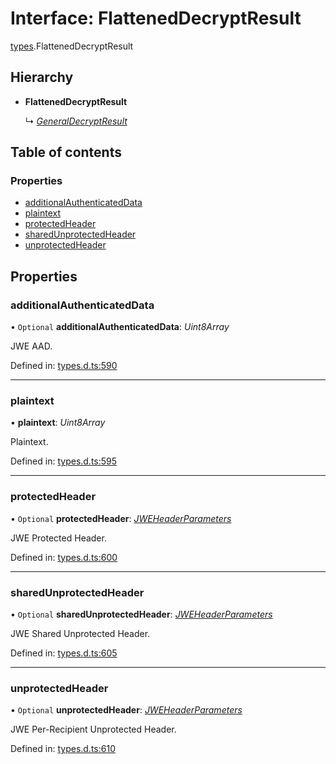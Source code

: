 # Interface: FlattenedDecryptResult

[types](../modules/types.md).FlattenedDecryptResult

## Hierarchy

* **FlattenedDecryptResult**

  ↳ [*GeneralDecryptResult*](types.generaldecryptresult.md)

## Table of contents

### Properties

- [additionalAuthenticatedData](types.flatteneddecryptresult.md#additionalauthenticateddata)
- [plaintext](types.flatteneddecryptresult.md#plaintext)
- [protectedHeader](types.flatteneddecryptresult.md#protectedheader)
- [sharedUnprotectedHeader](types.flatteneddecryptresult.md#sharedunprotectedheader)
- [unprotectedHeader](types.flatteneddecryptresult.md#unprotectedheader)

## Properties

### additionalAuthenticatedData

• `Optional` **additionalAuthenticatedData**: *Uint8Array*

JWE AAD.

Defined in: [types.d.ts:590](https://github.com/panva/jose/blob/main/src/types.d.ts#L590)

___

### plaintext

• **plaintext**: *Uint8Array*

Plaintext.

Defined in: [types.d.ts:595](https://github.com/panva/jose/blob/main/src/types.d.ts#L595)

___

### protectedHeader

• `Optional` **protectedHeader**: [*JWEHeaderParameters*](types.jweheaderparameters.md)

JWE Protected Header.

Defined in: [types.d.ts:600](https://github.com/panva/jose/blob/main/src/types.d.ts#L600)

___

### sharedUnprotectedHeader

• `Optional` **sharedUnprotectedHeader**: [*JWEHeaderParameters*](types.jweheaderparameters.md)

JWE Shared Unprotected Header.

Defined in: [types.d.ts:605](https://github.com/panva/jose/blob/main/src/types.d.ts#L605)

___

### unprotectedHeader

• `Optional` **unprotectedHeader**: [*JWEHeaderParameters*](types.jweheaderparameters.md)

JWE Per-Recipient Unprotected Header.

Defined in: [types.d.ts:610](https://github.com/panva/jose/blob/main/src/types.d.ts#L610)
